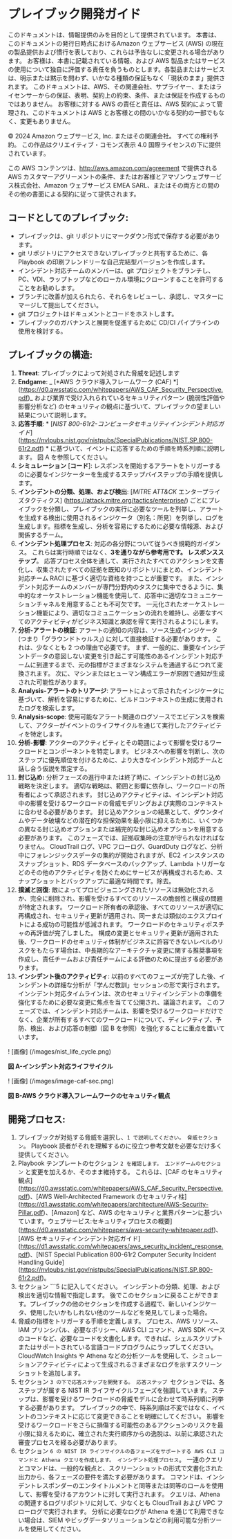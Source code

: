 # プレイブック開発ガイド
このドキュメントは、情報提供のみを目的として提供されています。 本書は、このドキュメントの発行日時点におけるAmazon ウェブサービス (AWS) の現在の製品提供および慣行を表しており、これらは予告なしに変更される場合があります。 お客様は、本書に記載されている情報、および AWS 製品またはサービスの使用について独自に評価する責任を負うものとします。各製品またはサービスは、明示または黙示を問わず、いかなる種類の保証もなく「現状のまま」提供されます。 このドキュメントは、AWS、その関連会社、サプライヤー、またはライセンサーからの保証、表明、契約上の約束、条件、または保証を作成するものではありません。 お客様に対する AWS の責任と責任は、AWS 契約によって管理され、このドキュメントは AWS とお客様との間のいかなる契約の一部でもなく、変更もありません。

© 2024 Amazon ウェブサービス, Inc. またはその関連会社。 すべての権利予約。 この作品はクリエイティブ・コモンズ表示 4.0 国際ライセンスの下に提供されています。

この AWS コンテンツは、http://aws.amazon.com/agreement で提供される AWS カスタマーアグリーメントの条件、またはお客様とアマゾンウェブサービス株式会社、Amazon ウェブサービス EMEA SARL、またはその両方との間のその他の書面による契約に従って提供されます。

## コードとしてのプレイブック:

* プレイブックは、git リポジトリにマークダウン形式で保存する必要があります。
* git リポジトリにアクセスできないプレイブックと共有するために、各 Playbook の印刷フレンドリーな自己完結型バージョンを作成します。
* インシデント対応チームのメンバーは、git プロジェクトをブランチし、PC、VDI、ラップトップなどのローカル環境にクローンすることを許可することをお勧めします。
* ブランチに改善が加えられたら、それらをレビューし、承認し、マスターにマージして提出してください。
* git プロジェクトはドキュメントとコードをホストします。
* プレイブックのガバナンスと展開を促進するために CD/CI パイプラインの使用を検討する。

## プレイブックの構造:

1. **Threat**: プレイブックによって対処された脅威を記述します
2. **Endgame**: _ [*AWS クラウド導入フレームワーク (CAF) *] (https://d0.awsstatic.com/whitepapers/AWS_CAF_Security_Perspective.pdf)_ および業界で受け入れられているセキュリティパターン (脆弱性評価や影響分析など) のセキュリティの観点に基づいて、プレイブックの望ましい結果について説明します。
3. **応答手順**: * [_NIST 800-61r2-コンピュータセキュリティインシデント対応ガイド_] (https://nvlpubs.nist.gov/nistpubs/SpecialPublications/NIST.SP.800-61r2.pdf) * に基づいて、イベントに応答するための手順を時系列順に説明します。 図 A を参照してください。
4. **シミュレーション** [**コード**]: レスポンスを開始するアラートをトリガーするのに必要なインジケーターを生成するステップバイステップの手順を提供します。
5. **インシデントの分類、処理、および検出**: [*_MITRE ATT&CK_* エンタープライズタクティクス] (https://attack.mitre.org/tactics/enterprise/) ごとにプレイブックを分類し、プレイブックの実行に必要なツールを列挙し、アラートを生成する検出に使用されるインジケータ（別名：所見）を列挙し、ログを生成します。指標を生成し、分析を容易にするために必要な情報源、および関係するチーム。
6. **インシデント処理プロセス**: 対応の各分野について従うべき規範的ガイダンス。 これらは実行時順ではなく、**3を通りながら参考用です。 レスポンスステップ**。 応答プロセス全体を通して、実行されたすべてのアクションを文書化し、収集されたすべての証拠を既知のリポジトリにまとめ、インシデント対応チーム RACI に基づく適切な資格を持つことが重要です。 また、インシデント対応チームのメンバーが専門分野内のタスクに集中できるように、集中的なオーケストレーション機能を使用して、応答中に適切なコミュニケーションチャネルを用意することも不可欠です。 一元化されたオーケストレーション機能により、適切なコミュニケーションの流れを維持し、必要なすべてのアクティビティがビジネス知識と承認を得て実行されるようにします。
1. **分析-アラートの検証**: アラートの通知の内容は、ソース生成インジケータ (つまり「グラウンドトゥルス」) に対して直接検証する必要があります。 これは、少なくとも 2 つの理由で必要です。 まず、一般的に、重要なインシデントデータの意図しない変更を引き起こす可能性のあるインシデント対応チームに到達するまで、元の指標がさまざまなシステムを通過するにつれて変換されます。 次に、マシンまたはヒューマン構成エラーが原因で通知が生成された可能性があります。
2. **Analysis-アラートのトリアージ**: アラートによって示されたインジケータに基づいて、解析を容易にするために、ビルドコンテキストの生成に使用されたログを検索します。
3. **Analysis-scope**: 使用可能なアラート関連のログソースでエビデンスを検索して、アクターがイベントのライフサイクルを通じて実行したアクティビティを特定します。
4. **分析-影響**: アクターのアクティビティとその範囲によって影響を受けるワークロードとコンポーネントを特定します。 ビジネスへの影響を判断し、次のステップに優先順位を付けるために、より大きなインシデント対応チームと話し合う仮説を策定する。
5. **封じ込め:** 分析フェーズの進行中または終了時に、インシデントの封じ込め戦略を決定します。 適切な戦略は、範囲と影響に依存し、ワークロードの所有者によって承認されます。 封じ込めアクティビティは、インシデント対応中の影響を受けるワークロードの脅威モデリングおよび実際のコンテキストに合わせる必要があります。 封じ込めアクションの結果として、ダウンタイムやデータ破壊などの潜在的な担保効果を最小限に抑えるために、いくつかの異なる封じ込めオプションまたは補完的な封じ込めオプションを用意する必要があります。 このフェーズでは、証拠収集時の注意が守られなければなりません。 CloudTrail ログ、VPC フローログ、GuardDuty ログなど、分析中にフォレンジックスデータの集約が開始されますが、EC2 インスタンスのスナップショット、RDS データベースのバックアップ、Lambda トリガーなどのその他のアクティビティを防ぐためにサービスが再構成されるため、スナップショットとバックアップに最適な時間です。除去。
6. **撲滅と回復**: 敵によってプロビジョニングされたリソースは無効化されるか、完全に削除され、影響を受けるすべてのリソースの脆弱性と構成の問題が特定されます。 ワークロード所有者の承認後、すべてのリソースが適切に再構成され、セキュリティ更新が適用され、同一または類似のエクスプロイトによる成功の可能性が低減されます。 ワークロードのセキュリティポスチャの再評価が完了しました。 構成の変更とセキュリティ更新が適用された後、ワークロードのセキュリティ体制がビジネスに許容できないレベルのリスクをもたらす場合は、中長期的なアーキテクチャ変更に関する推奨事項を作成し、責任チームおよび責任チームによる評価のために提出する必要があります。
7. **インシデント後のアクティビティ**: 以前のすべてのフェーズが完了した後、インシデントの詳細な分析が「学んだ教訓」セッションの形で実行されます。 インシデント対応タイムラインは、次のセキュリティインシデントの準備を強化するために必要な変更に焦点を当てて公開され、議論されます。 このフェーズでは、インシデント対応チームは、影響を受けるワークロードだけでなく、企業が所有するすべてのワークロードについて、ディレクティブ、予防、検出、および応答の制御（図 B を参照）を強化することに重点を置いています。

! [画像] (/images/nist_life_cycle.png)

**図 A-インシデント対応ライフサイクル**


! [画像] (/images/image-caf-sec.png)

**図 B-AWS クラウド導入フレームワークのセキュリティ観点**

## 開発プロセス:

1. プレイブックが対処する脅威を選択し、```1 で説明してください。 脅威セクション```。 Playbook 読者がそれを理解するのに役立つ参考文献を必要なだけ多く提供してください。
2. Playbook テンプレートのセクション ```2 を確認します。 エンドゲームのセクション``` と変更を加えるか、そのまま維持する。 これらは、[CAF のセキュリティ観点] (https://d0.awsstatic.com/whitepapers/AWS_CAF_Security_Perspective.pdf)、[AWS Well-Architected Framework のセキュリティ柱] (https://d1.awsstatic.com/whitepapers/architecture/AWS-Security-Pillar.pdf)、[Amazon] など、AWS のセキュリティと業界パターンに基づいています。ウェブサービス:セキュリティプロセスの概要] (https://d0.awsstatic.com/whitepapers/aws-security-whitepaper.pdf)、[AWS セキュリティインシデント対応ガイド] (https://d1.awsstatic.com/whitepapers/aws_security_incident_response.pdf)、[NIST Special Publication 800-61r2 Computer Security Incident Handling Guide] (https://nvlpubs.nist.gov/nistpubs/SpecialPublications/NIST.SP.800-61r2.pdf)。
3. セクション ```5 に記入してください。 インシデントの分類、処理、および検出を適切な情報で指定します。 後でこのセクションに戻ることができます。プレイブックの他のセクションを作成する過程で、新しいインジケータ、使用したいかもしれない他のツールなどを発見してしまった場合。
4. 脅威の指標をトリガーする手順を定義します。 プロセス、AWS リソース、IAM プリンシパル、必要なポリシー、AWS CLI コマンド、AWS SDK ベースのコードなど、必要なコードを文書化します。できれば、シェルスクリプトまたはサポートされている言語コードプログラムにラップしてください。 CloudWatch Insights や Athena などの分析ツールを使用して、シミュレーションアクティビティによって生成されるさまざまなログを示すスクリーンショットを追加します。
5. セクション ```3 の下で応答ステップを開発する。 応答ステップ ```セクションでは、各ステップが属する NIST IR ライフサイクルフェーズを強調しています。 ステップは、影響を受けるワークロードの脅威モデルに合わせて時系列順に列挙する必要があります。 プレイブックの中で、時系列順は不変ではなく、イベントのコンテキストに応じて変更できることを明確にしてください。 影響を受けるワークロードをさらに損傷する可能性のあるアクションのリスクを最小限に抑えるために、確立された実行順序からの逸脱は、以前に承認された審査プロセスを経る必要があります。
6. セクション ```6 の NIST IR ライフサイクルの各フェーズをサポートする AWS CLI コマンドと Athena クエリを作成します。 インシデント処理プロセス```。 一連のクエリとコマンドは、一般的な観点と、スクリーンショットの形式で文書化された出力から、各フェーズの要件を満たす必要があります。 コマンドは、インシデントレスポンダーのエンタイトルメントと同等または同等のロールを使用して、影響を受けるアカウントに対して実行されます。 クエリは、Athena の関連するログリポジトリに対して、少なくとも CloudTrail および VPC フローログで実行されます。 分析に必要なログが Athena を通じて利用できない場合は、SIEM やビッグデータソリューションなどの利用可能な分析ツールを使用してください。